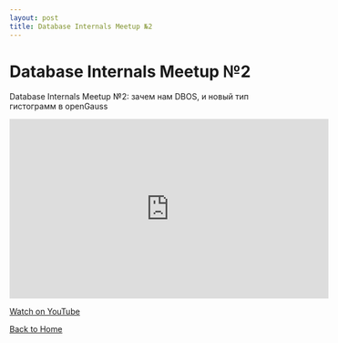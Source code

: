```yaml
---
layout: post
title: Database Internals Meetup №2
---
```


# Database Internals Meetup №2

Database Internals Meetup №2: зачем нам DBOS, и новый тип гистограмм в openGauss 

<iframe width="560" height="315" src="https://www.youtube.com/embed/LMo6JBu2tzw" frameborder="0" allow="accelerometer; autoplay; clipboard-write; encrypted-media; gyroscope; picture-in-picture" allowfullscreen></iframe>

<p>
  <a href="https://www.youtube.com/watch?v=LMo6JBu2tzw" target="_blank" rel="noopener noreferrer">
    Watch on YouTube
  </a>
</p>

[Back to Home](index.md)